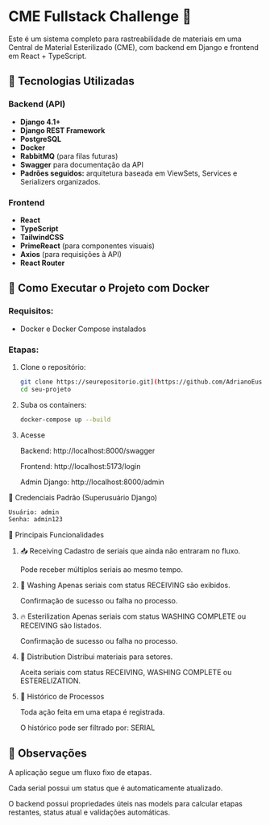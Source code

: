 # CME Fullstack Challenge 🚀

Este é um sistema completo para rastreabilidade de materiais em uma Central de Material Esterilizado (CME), com backend em Django e frontend em React + TypeScript.

## 🧰 Tecnologias Utilizadas

### Backend (API)
- **Django 4.1+**
- **Django REST Framework**
- **PostgreSQL**
- **Docker**
- **RabbitMQ** (para filas futuras)
- **Swagger** para documentação da API
- **Padrões seguidos:** arquitetura baseada em ViewSets, Services e Serializers organizados.

### Frontend
- **React**
- **TypeScript**
- **TailwindCSS**
- **PrimeReact** (para componentes visuais)
- **Axios** (para requisições à API)
- **React Router**

## 🐳 Como Executar o Projeto com Docker

### Requisitos:
- Docker e Docker Compose instalados

### Etapas:

1. Clone o repositório:
   ```bash
   git clone https://seurepositorio.git](https://github.com/AdrianoEusebio/cme_fullstack
   cd seu-projeto

2. Suba os containers:
   ```bash
   docker-compose up --build

3. Acesse

   Backend: http://localhost:8000/swagger

   Frontend: http://localhost:5173/login

   Admin Django: http://localhost:8000/admin


🔑 Credenciais Padrão (Superusuário Django)
   ```bash
   Usuário: admin
   Senha: admin123
   ```


🔁 Principais Funcionalidades


1. 📥 Receiving
   Cadastro de seriais que ainda não entraram no fluxo.

   Pode receber múltiplos seriais ao mesmo tempo.



2. 🧽 Washing
   Apenas seriais com status RECEIVING são exibidos.

   Confirmação de sucesso ou falha no processo.



3. 🔥 Esterilization
   Apenas seriais com status WASHING COMPLETE ou RECEIVING são listados.

   Confirmação de sucesso ou falha no processo.



4. 🚚 Distribution
   Distribui materiais para setores.

   Aceita seriais com status RECEIVING, WASHING COMPLETE ou ESTERELIZATION.



5. 📜 Histórico de Processos


   Toda ação feita em uma etapa é registrada.

   O histórico pode ser filtrado por: SERIAL



## 📎 Observações


   A aplicação segue um fluxo fixo de etapas.
   
   Cada serial possui um status que é automaticamente atualizado.

O backend possui propriedades úteis nas models para calcular etapas restantes, status atual e validações automáticas.




